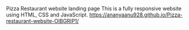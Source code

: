 Pizza Restaurant website landing page
This is a fully responsive website using HTML, CSS and JavaScript.
https://ananyaanu928.github.io/Pizza-restaurant-website-OIBGRIP1/
